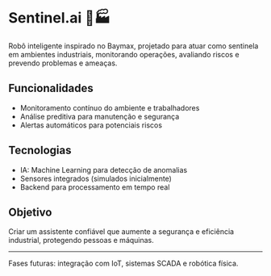 # Sentinel.ai 🤖🏭

Robô inteligente inspirado no Baymax, projetado para atuar como sentinela em ambientes industriais, monitorando operações, avaliando riscos e prevendo problemas e ameaças.

## Funcionalidades
- Monitoramento contínuo do ambiente e trabalhadores
- Análise preditiva para manutenção e segurança
- Alertas automáticos para potenciais riscos

## Tecnologias
- IA: Machine Learning para detecção de anomalias
- Sensores integrados (simulados inicialmente)
- Backend para processamento em tempo real

## Objetivo
Criar um assistente confiável que aumente a segurança e eficiência industrial, protegendo pessoas e máquinas.

---

Fases futuras: integração com IoT, sistemas SCADA e robótica física.
